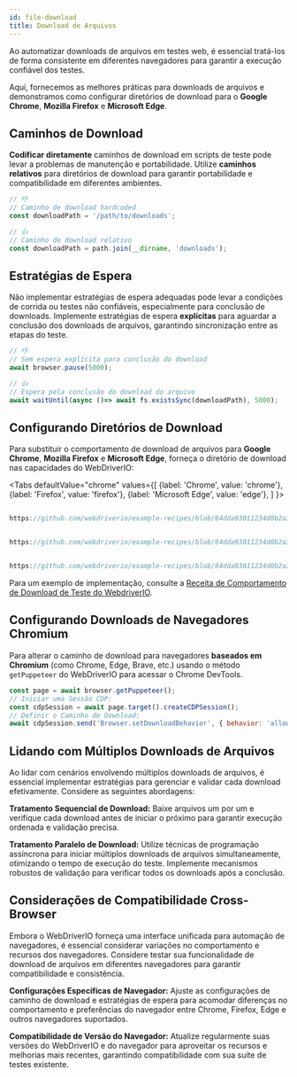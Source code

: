 ```yaml
---
id: file-download
title: Download de Arquivos
---
```


Ao automatizar downloads de arquivos em testes web, é essencial tratá-los de forma consistente em diferentes navegadores para garantir a execução confiável dos testes.

Aqui, fornecemos as melhores práticas para downloads de arquivos e demonstramos como configurar diretórios de download para o **Google Chrome**, **Mozilla Firefox** e **Microsoft Edge**.

## Caminhos de Download

**Codificar diretamente** caminhos de download em scripts de teste pode levar a problemas de manutenção e portabilidade. Utilize **caminhos relativos** para diretórios de download para garantir portabilidade e compatibilidade em diferentes ambientes.

```javascript
// 👎
// Caminho de download hardcoded
const downloadPath = '/path/to/downloads';

// 👍
// Caminho de download relativo
const downloadPath = path.join(__dirname, 'downloads');
```

## Estratégias de Espera

Não implementar estratégias de espera adequadas pode levar a condições de corrida ou testes não confiáveis, especialmente para conclusão de downloads. Implemente estratégias de espera **explícitas** para aguardar a conclusão dos downloads de arquivos, garantindo sincronização entre as etapas do teste.

```javascript
// 👎
// Sem espera explícita para conclusão do download
await browser.pause(5000);

// 👍
// Espera pela conclusão do download do arquivo
await waitUntil(async ()=> await fs.existsSync(downloadPath), 5000);
```

## Configurando Diretórios de Download

Para substituir o comportamento de download de arquivos para **Google Chrome**, **Mozilla Firefox** e **Microsoft Edge**, forneça o diretório de download nas capacidades do WebDriverIO:

<Tabs
defaultValue="chrome"
values={[
{label: 'Chrome', value: 'chrome'},
{label: 'Firefox', value: 'firefox'},
{label: 'Microsoft Edge', value: 'edge'},
]
}>

<TabItem value='chrome'>

```javascript reference title="wdio.conf.js"

https://github.com/webdriverio/example-recipes/blob/84dda93011234d0b2a34ee0cfb3cdfa2a06136a5/testDownloadBehavior/wdio.conf.js#L8-L16

```

</TabItem>

<TabItem value='firefox'>

```javascript reference title="wdio.conf.js"

https://github.com/webdriverio/example-recipes/blob/84dda93011234d0b2a34ee0cfb3cdfa2a06136a5/testDownloadBehavior/wdio.conf.js#L20-L32

```

</TabItem>

<TabItem value='edge'>

```javascript reference title="wdio.conf.js"

https://github.com/webdriverio/example-recipes/blob/84dda93011234d0b2a34ee0cfb3cdfa2a06136a5/testDownloadBehavior/wdio.conf.js#L36-L44

```

</TabItem>

</Tabs>

Para um exemplo de implementação, consulte a [Receita de Comportamento de Download de Teste do WebdriverIO](https://github.com/webdriverio/example-recipes/tree/main/testDownloadBehavior).

## Configurando Downloads de Navegadores Chromium

Para alterar o caminho de download para navegadores __baseados em Chromium__ (como Chrome, Edge, Brave, etc.) usando o método `getPuppeteer` do WebDriverIO para acessar o Chrome DevTools.

```javascript
const page = await browser.getPuppeteer();
// Iniciar uma Sessão CDP:
const cdpSession = await page.target().createCDPSession();
// Definir o Caminho de Download:
await cdpSession.send('Browser.setDownloadBehavior', { behavior: 'allow', downloadPath: downloadPath });
```

## Lidando com Múltiplos Downloads de Arquivos

Ao lidar com cenários envolvendo múltiplos downloads de arquivos, é essencial implementar estratégias para gerenciar e validar cada download efetivamente. Considere as seguintes abordagens:

__Tratamento Sequencial de Download:__ Baixe arquivos um por um e verifique cada download antes de iniciar o próximo para garantir execução ordenada e validação precisa.

__Tratamento Paralelo de Download:__ Utilize técnicas de programação assíncrona para iniciar múltiplos downloads de arquivos simultaneamente, otimizando o tempo de execução do teste. Implemente mecanismos robustos de validação para verificar todos os downloads após a conclusão.

## Considerações de Compatibilidade Cross-Browser

Embora o WebDriverIO forneça uma interface unificada para automação de navegadores, é essencial considerar variações no comportamento e recursos dos navegadores. Considere testar sua funcionalidade de download de arquivos em diferentes navegadores para garantir compatibilidade e consistência.

__Configurações Específicas de Navegador:__ Ajuste as configurações de caminho de download e estratégias de espera para acomodar diferenças no comportamento e preferências do navegador entre Chrome, Firefox, Edge e outros navegadores suportados.

__Compatibilidade de Versão do Navegador:__ Atualize regularmente suas versões do WebDriverIO e do navegador para aproveitar os recursos e melhorias mais recentes, garantindo compatibilidade com sua suíte de testes existente.